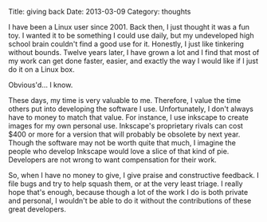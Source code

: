 Title: giving back
Date: 2013-03-09
Category: thoughts

I have been a Linux user since 2001.  Back then, I just thought it was a fun toy.  I wanted it to be something I could use daily, but my undeveloped high school brain couldn't find a good use for it.  Honestly, I just like tinkering without bounds.  Twelve years later, I have grown a lot and I find that most of my work can get done faster, easier, and exactly the way I would like if I just do it on a Linux box.

Obvious'd... I know.

These days, my time is very valuable to me.  Therefore, I value the time others put into developing the software I use.  Unfortunately, I don't always have to money to match that value.  For instance, I use inkscape to create images for my own personal use.  Inkscape's proprietary rivals can cost $400 or more for a version that will probably be obsolete by next year.  Though the software may not be worth quite that much, I imagine the people who develop Inkscape would love a slice of that kind of pie.  Developers are not wrong to want compensation for their work.

So, when I have no money to give, I give praise and constructive feedback.  I file bugs and try to help squash them, or at the very least triage.  I really hope that's enough, because though a lot of the work I do is both private and personal, I wouldn't be able to do it without the contributions of these great developers.
